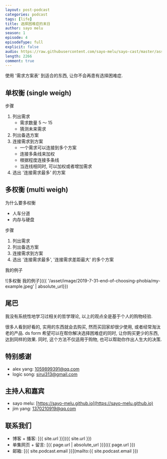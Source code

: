 ```yaml
---
layout: post-podcast
categories: podcast
tags: [life]
title: 选择困难症的末日
author: sayo melu
season: 1
episode: 4
episodeType: full
explicit: false
audio: https://raw.githubusercontent.com/sayo-melu/sayo-cast/master/asset/2019-7-31-end-of-choosing-phobia.m4a
length: 2266
comment: true
---
```


使用 '需求方案表' 到适合的东西, 让你不会再患有选择困难症.

## 单权衡 (single weigh)

步骤

1. 列出需求
    - 需求数量 5 ～ 15
    - 猜测未来需求
2. 列出备选方案
3. 连接需求到方案
    - 一个需求可以连接到多个方案
    - 连接多条线来加权
    - 根据程度连接多条线
    - 当连线相同时, 可以加权或者增加需求
4. 选出 '连接需求最多' 的方案

## 多权衡 (multi weigh)

为什么要多权衡

- 人车分道
- 内存与硬盘

步骤

1. 列出需求
2. 列出备选方案
3. 连接需求到方案
4. 选出 '连接需求最多', '连接需求差距最大' 的多个方案

我的例子

![多权衡 我的例子]({{ '/asset/image/2019-7-31-end-of-choosing-phobia/my-example.jpeg' | absolute_url}})

## 尾巴

我没有系统性地学习过相关的哲学理论, 以上的观点全是基于个人的购物经验.

很多人看到好看的, 实用的东西就会去购买, 然而买回家却很少使用, 或者经常淘汰老的产品. ds form 希望可以在帮你解决选择困难症的同时, 让你购买更少的东西, 达到同样的效果. 同时, 这个方法不仅适用于购物, 也可以帮助你作出人生大的决策.

## 特别感谢

- alex yang: [1059899391@qq.com](mailto:1059899391@qq.com)
- logic song: [sirui313@gmail.com](mailto:sirui313@gmail.com)

## 主持人和嘉宾

- sayo melu: [https://sayo-melu.github.io](https://sayo-melu.github.io)
- jim yang: [1370210919@qq.com](mailto:1370210919@qq.com)

## 联系我们

- 博客 + 播客: [{{ site.url }}]({{ site.url }})
- 单集网页 + 留言: [{{ page.url | absolute_url }}]({{ page.url }})
- 邮箱: [{{ site.podcast.email }}](mailto:{{ site.podcast.email }})
